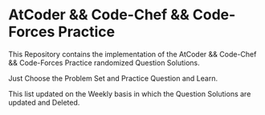 # AtCoder && Code-Chef && Code-Forces Practice

This Repository contains the implementation of the AtCoder && Code-Chef && Code-Forces Practice randomized Question Solutions.

Just Choose the Problem Set and Practice Question and Learn.

This list updated on the Weekly basis in which the Question Solutions are updated and Deleted.
